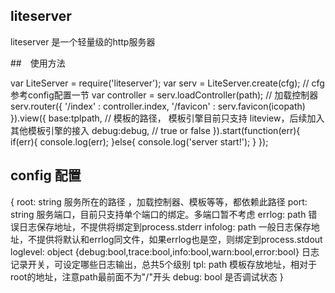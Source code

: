 ## liteserver 

liteserver 是一个轻量级的http服务器

##　使用方法
  
  var LiteServer = require('liteserver');
  var serv = LiteServer.create(cfg);  // cfg 参考config配置一节
  var controller = serv.loadController(path); // 加载控制器
  serv.router({
    '/index' : controller.index,
    '/favicon' : serv.favicon(icopath)
  }).view({
    base:tplpath, // 模板的路径， 模板引擎目前只支持 liteview，后续加入其他模板引擎的接入
    debug:debug, // true or false 
  }).start(function(err){
    if(err){
      console.log(err);
    }else{
      console.log('server start!');
    }
  });

## config 配置
  {
    root: string 服务所在的路径 ，加载控制器、模板等等，都依赖此路径
    port: string 服务端口，目前只支持单个端口的绑定。多端口暂不考虑
    errlog: path 错误日志保存地址，不提供将绑定到process.stderr
    infolog: path 一般日志保存地址，不提供将默认和errlog同文件，如果errlog也是空，则绑定到process.stdout
    loglevel: object {debug:bool,trace:bool,info:bool,warn:bool,error:bool} 日志记录开关，可设定哪些日志输出，总共5个级别
    tpl: path 模板存放地址，相对于root的地址，注意path最前面不为"/"开头
    debug: bool 是否调试状态
  }
